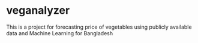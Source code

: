 # veganalyzer
This is a project for forecasting price of vegetables using publicly available data and Machine Learning for Bangladesh
